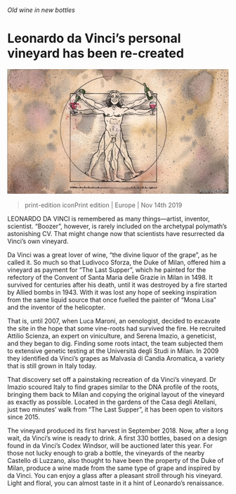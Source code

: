 ###### Old wine in new bottles

# Leonardo da Vinci’s personal vineyard has been re-created 

![image](images/20191116_EUD001.jpg) 

> print-edition iconPrint edition | Europe | Nov 14th 2019 

LEONARDO DA VINCI is remembered as many things—artist, inventor, scientist. “Boozer”, however, is rarely included on the archetypal polymath’s astonishing CV. That might change now that scientists have resurrected da Vinci’s own vineyard. 

Da Vinci was a great lover of wine, “the divine liquor of the grape”, as he called it. So much so that Ludivoco Sforza, the Duke of Milan, offered him a vineyard as payment for “The Last Supper”, which he painted for the refectory of the Convent of Santa Maria delle Grazie in Milan in 1498. It survived for centuries after his death, until it was destroyed by a fire started by Allied bombs in 1943. With it was lost any hope of seeking inspiration from the same liquid source that once fuelled the painter of “Mona Lisa” and the inventor of the helicopter. 

That is, until 2007, when Luca Maroni, an oenologist, decided to excavate the site in the hope that some vine-roots had survived the fire. He recruited Attilio Scienza, an expert on viniculture, and Serena Imazio, a geneticist, and they began to dig. Finding some roots intact, the team subjected them to extensive genetic testing at the Università degli Studi in Milan. In 2009 they identified da Vinci’s grapes as Malvasia di Candia Aromatica, a variety that is still grown in Italy today. 

That discovery set off a painstaking recreation of da Vinci’s vineyard. Dr Imazio scoured Italy to find grapes similar to the DNA profile of the roots, bringing them back to Milan and copying the original layout of the vineyard as exactly as possible. Located in the gardens of the Casa degli Atellani, just two minutes’ walk from “The Last Supper”, it has been open to visitors since 2015. 

The vineyard produced its first harvest in September 2018. Now, after a long wait, da Vinci’s wine is ready to drink. A first 330 bottles, based on a design found in da Vinci’s Codex Windsor, will be auctioned later this year. For those not lucky enough to grab a bottle, the vineyards of the nearby Castello di Luzzano, also thought to have been the property of the Duke of Milan, produce a wine made from the same type of grape and inspired by da Vinci. You can enjoy a glass after a pleasant stroll through his vineyard. Light and floral, you can almost taste in it a hint of Leonardo’s renaissance. 

